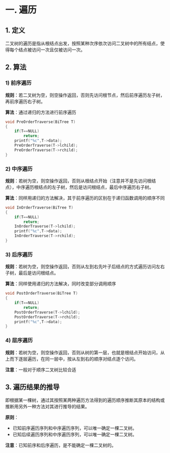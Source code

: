 # 一. 遍历

## 1. 定义

二叉树的遍历是指从根结点出发，按照某种次序依次访问二叉树中的所有结点，使得每个结点被访问一次且仅被访问一次。



## 2. 算法

### 1) 前序遍历

**规则**：若二叉树为空，则空操作返回，否则先访问根节点，然后前序遍历左子树，再前序遍历右子树。

**算法**：通过递归的方法进行前序遍历

```c
void PreOrderTraverse(BiTree T)
{
    if(T==NULL)
        return;
    printf("%c",T->data);
    PreOrderTraverse(T->lchild);
    PreOrderTraverse(T->rchild);
}
```



### 2) 中序遍历

**规则**：若树为空，则空操作返回，否则从根结点开始（注意并不是先访问根结点），中序遍历根结点的左子树，然后是访问根结点，最后中序遍历右子树。

**算法**：同样用递归的方法解决，其于前序遍历的区别在于递归函数调用的顺序不同

```c
void InOrderTraverse(BiTree T)
{
    if(T==NULL)
        return;
    InOrderTraverse(T->lchild);
    printf("%c",T->data);
    InOrderTraverse(T->rchild);
}
```



### 3) 后序遍历

**规则**：若树为空，则空操作返回，否则从左到右先叶子后结点的方式遍历访问左右子树，最后是访问根结点。

**算法**：同样使用递归的方法解决，同时改变部分调用顺序

```c
void PostOrderTraverse(BiTree T)
{
    if(T==NULL)
        return;
    PostOrderTraverse(T->lchild);
    PostOrderTraverse(T->rchild);
    printf("%c",T->data);
}
```



### 4) 层序遍历

**规则**：若树为空，则空操作返回，否则从树的第一层，也就是根结点开始访问，从上而下逐层遍历，在同一层中，按从左到右的顺序对结点逐个访问。

**注意**：一般对于顺序二叉树比较合适



## 3. 遍历结果的推导

即根据某一棵树，通过其按照某两种遍历方法得到的遍历顺序推断其原本的结构或推断用另外一种方法对其进行推导的结果。

**原则**：

- 已知前序遍历序列和中序遍历序列，可以唯一确定一棵二叉树。
- 已知后续遍历序列和中序遍历序列，可以唯一确定一棵二叉树。

**注意**：已知前序和后序遍历，是不能确定一棵二叉树的。
